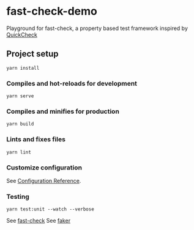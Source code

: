 # fast-check-demo
Playground for fast-check, a property based test framework inspired by [QuickCheck](https://www.cse.chalmers.se/~rjmh/QuickCheck/)

## Project setup
```
yarn install
```

### Compiles and hot-reloads for development
```
yarn serve
```

### Compiles and minifies for production
```
yarn build
```

### Lints and fixes files
```
yarn lint
```

### Customize configuration
See [Configuration Reference](https://cli.vuejs.org/config/).

### Testing
```
yarn test:unit --watch --verbose
```
See [fast-check](https://github.com/dubzzz/fast-check)
See [faker](https://github.com/marak/Faker.js)
